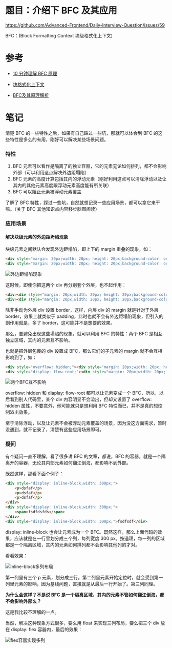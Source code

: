 # 题目：介绍下 BFC 及其应用

https://github.com/Advanced-Frontend/Daily-Interview-Question/issues/59

BFC：(Block Formatting Context 块级格式化上下文)

# 参考

- [10 分钟理解 BFC 原理](https://zhuanlan.zhihu.com/p/25321647)

- [块格式化上下文](https://developer.mozilla.org/zh-CN/docs/Web/Guide/CSS/Block_formatting_context)

- [BFC及其原理解析](https://github.com/wlf1112/FE_Interview/issues/2)

# 笔记

清楚 BFC 的一些特性之后，如果有自己踩过一些坑，那就可以体会到 BFC 的这些特性是多么的有用，刚好可以解决某些场景问题。

### 特性

1. BFC 元素可以看作是隔离了的独立容器，它的元素无论如何排列，都不会影响外部（可以利用这点解决外边距塌陷）
2. BFC 元素的高度计算包括其内的浮动元素（刚好利用这点可以清除浮动以及让其内的其他元素高度跟浮动元素高度能有所关联）
3. BFC 可以阻止元素被浮动元素覆盖

了解了 BFC 特性，踩过一些坑，自然就想记录一些应用场景，都可以拿它来干嘛。（关于 BFC 其他知识点内容移步脑图阅读）

### 应用场景

#### 解决块级元素的外边距坍陷现象

块级元素之间默认会发现外边距塌陷，即上下的 margin 重叠的现象，如：

```html
<div style="margin: 20px;width: 20px; height: 20px;background-color: orange;"></div>
<div style="margin: 20px;width: 20px; height: 20px;background-color: orange;"></div>
```

![外边距塌陷现象](https://upload-images.jianshu.io/upload_images/1924341-3a7c4078b3fc4e71.png?imageMogr2/auto-orient/strip%7CimageView2/2/w/1240)  

这时候，即使你把这两个 div 再分别套个外层，也不起作用：

```html
<div><div style="margin: 20px;width: 20px; height: 20px;background-color: orange;"></div></div>
<div><div style="margin: 20px;width: 20px; height: 20px;background-color: orange;"></div></div>
```

除非手动为外层 div 设置 border，这样，内层 div 的 margin 就是针对于外层 border，效果上就类似于 padding，此时也就不会有外边距塌陷现象，但引入的副作用就是，多了 border，这可能并不是想要的效果。

那么，要避免出现这些塌陷的现象，就可以利用 BFC 的特性：两个 BFC 是相互独立区域，其内的元素互不影响。

也就是把外层包裹的 div 设置成 BFC，那么它们的子元素的 margin 就不会互相影响到了，如：

```html
<div style="overflow: hidden;"><div style="margin: 20px;width: 20px; height: 20px;background-color: orange;"></div></div>
<div style="display: flow-root;"><div style="margin: 20px;width: 20px; height: 20px;background-color: orange;"></div></div>
```

![两个BFC互不影响](https://upload-images.jianshu.io/upload_images/1924341-de84d3436aa452ca.png?imageMogr2/auto-orient/strip%7CimageView2/2/w/1240)  

overflow: hidden 和 diaplay: flow-root 都可以让元素变成一个 BFC，所以，以后看到别人代码里，某个 div 内容明显不会溢出，但却又设置了 overflow: hidden 属性，不要意外，他可能就只是想利用 BFC 特性而已，并不是真的想控制溢出效果。

至于清除浮动，以及让元素不会被浮动元素覆盖的场景，因为没这方面需求，暂时没遇到，就不记录了，清楚有这些应用场景即可。

### 疑问

有个疑问一直不理解，看了很多讲 BFC 的文章，都说，BFC 的容器，就是一个隔离开的容器，无论其内部元素如何翻江倒海，都影响不到外部。

既然这样，那看下面个例子：

```html
<div style="display: inline-block;width: 300px;">    
    <p>dsfaf</p>    
    <p>dsfaf</p>    
    <p>dsfaf</p>
</div>
<div style="display: inline-block;width: 300px;">    
    <span>fsdfdsfds</span>
</div>
<div style="display: inline-block;width: 300px;">fsdfsdf</div>
```

display: inline-block 也会让元素成为一个 BFC。既然这样，那么上面代码的效果，应该就是在一行里划分成三个列，每列宽度 300 px。按道理，每一列的区域都是一个隔离区域，其内的元素如何排列都不会影响其他列的才对。

看看效果：

![inline-block多列布局](https://upload-images.jianshu.io/upload_images/1924341-4e26c164f50820c6.png?imageMogr2/auto-orient/strip%7CimageView2/2/w/1240)  

第一列里有三个 p 元素，划分成三行。第二列里元素开始定位时，就会受到第一列里元素的影响，因为基线问题，直接就是从最后一行开始了。第三列同理。

**为什么会这样？不是说 BFC 是一个隔离区域，其内的元素不管如何翻江倒海，都不会影响外部么？**

这是我比较不理解的一点。

当然，解决这种现象方式很多，要么用 float 来实现三列布局，要么把三个 div 放在 display: flex 容器内，最后的效果：

![flex容器实现多列](https://upload-images.jianshu.io/upload_images/1924341-75e8ba52bc00fcc1.png?imageMogr2/auto-orient/strip%7CimageView2/2/w/1240)  
